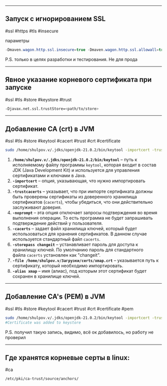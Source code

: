 
---

## Запуск с игнорированием SSL
#ssl #https #tls #insecure

параметры
```java
-Dmaven.wagon.http.ssl.insecure=true -Dmaven.wagon.http.ssl.allowall=true
```

P.S. только в целях разработки и тестирования. Не для прода


---

## Явное указание корневого сертификата при запуске
#ssl  #tls #store #keystore #trust

```bash
-Djavax.net.ssl.trustStore=<path/to/store>
```


---

## Добавление CA (crt) в JVM
#ssl #tls #store #keytool #cacert #trust #crt #certificate 
```bash
sudo /home/shulpov.v/.jdks/openjdk-21.0.2/bin/keytool -importcert -trustcacerts -noprompt -cacerts -storepass changeit -file /home/shulpov.v/Загрузки/certs/xmap.crt -alias xmap
```

1. **`/home/shulpov.v/.jdks/openjdk-21.0.2/bin/keytool`** – путь к исполняемому файлу программы `keytool`, которая входит в состав JDK (Java Development Kit) и используется для управления сертификатами и ключами в Java.
2. **`-importcert`** – опция, указывающая, что нужно импортировать сертификат.
3. **`-trustcacerts`** – указывает, что при импорте сертификата должны быть проверены сертификаты из доверенного хранилища сертификатов (`cacerts`), чтобы убедиться, что они действительно заслуживают доверия.
4. **`-noprompt`** – эта опция отключает запросы подтверждения во время выполнения операции. То есть программа не будет запрашивать подтверждение действий у пользователя.
5. **`-cacerts`** – задает файл хранилища ключей, который будет использоваться для хранения сертификатов. В данном случае используется стандартный файл `cacerts`.
6. **`-storepass changeit`** – устанавливает пароль для доступа к хранилищу ключей. По умолчанию пароль для стандартного файла `cacerts` установлен как "changeit".
7. **`-file /home/shulpov.v/Загрузки/certs/xmap.crt`** – указывается путь к сертификату, который необходимо импортировать.
8. **`-alias xmap`** – имя (алиас), под которым этот сертификат будет сохранен в хранилище ключей.

---

## Добавление CA's (PEM) в JVM
#ssl #tls #store #keytool #cacert #trust #crt #certificate #pem
```bash
sudo /home/shulpov.v/.jdks/openjdk-21.0.2/bin/keytool -importcert -trustcacerts -noprompt -cacerts -storepass changeit -file ~/mts.pem
#Certificate was added to keystore
```

P.S. получил такую запись, видимо, всё ок добавилось, но работу не проверил

----

## Где хранятся корневые серты в linux:
#ca
```
/etc/pki/ca-trust/source/anchors/
```